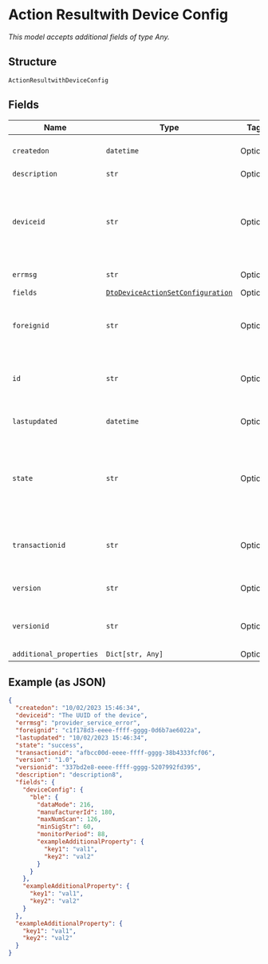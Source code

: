 
# Action Resultwith Device Config

*This model accepts additional fields of type Any.*

## Structure

`ActionResultwithDeviceConfig`

## Fields

| Name | Type | Tags | Description |
|  --- | --- | --- | --- |
| `createdon` | `datetime` | Optional | Timestamp of the record |
| `description` | `str` | Optional | - |
| `deviceid` | `str` | Optional | This is a UUID value of the device created when the device is onboarded |
| `errmsg` | `str` | Optional | Error message |
| `fields` | [`DtoDeviceActionSetConfiguration`](../../doc/models/dto-device-action-set-configuration.md) | Optional | - |
| `foreignid` | `str` | Optional | UUID of the ECPD account the user belongs to |
| `id` | `str` | Optional | UUID of the user record, assigned at creation |
| `lastupdated` | `datetime` | Optional | Timestamp of the record |
| `state` | `str` | Optional | The current status of the device or transaction and will be `success` or `failed` |
| `transactionid` | `str` | Optional | The system-generated UUID of the transaction |
| `version` | `str` | Optional | The resource version |
| `versionid` | `str` | Optional | The UUID of the resource version |
| `additional_properties` | `Dict[str, Any]` | Optional | - |

## Example (as JSON)

```json
{
  "createdon": "10/02/2023 15:46:34",
  "deviceid": "The UUID of the device",
  "errmsg": "provider_service_error",
  "foreignid": "c1f178d3-eeee-ffff-gggg-0d6b7ae6022a",
  "lastupdated": "10/02/2023 15:46:34",
  "state": "success",
  "transactionid": "afbcc00d-eeee-ffff-gggg-38b4333fcf06",
  "version": "1.0",
  "versionid": "337bd2e8-eeee-ffff-gggg-5207992fd395",
  "description": "description8",
  "fields": {
    "deviceConfig": {
      "ble": {
        "dataMode": 216,
        "manufacturerId": 180,
        "maxNumScan": 126,
        "minSigStr": 60,
        "monitorPeriod": 88,
        "exampleAdditionalProperty": {
          "key1": "val1",
          "key2": "val2"
        }
      }
    },
    "exampleAdditionalProperty": {
      "key1": "val1",
      "key2": "val2"
    }
  },
  "exampleAdditionalProperty": {
    "key1": "val1",
    "key2": "val2"
  }
}
```

